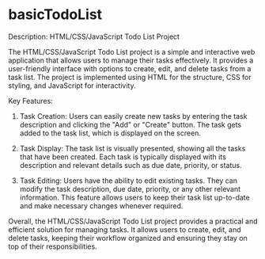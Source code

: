 # basicTodoList
Description: HTML/CSS/JavaScript Todo List Project

The HTML/CSS/JavaScript Todo List project is a simple and interactive web application that allows users to manage their tasks effectively. It provides a user-friendly interface with options to create, edit, and delete tasks from a task list. The project is implemented using HTML for the structure, CSS for styling, and JavaScript for interactivity.

Key Features:

1. Task Creation: Users can easily create new tasks by entering the task description and clicking the "Add" or "Create" button. The task gets added to the task list, which is displayed on the screen.

2. Task Display: The task list is visually presented, showing all the tasks that have been created. Each task is typically displayed with its description and relevant details such as due date, priority, or status.

3. Task Editing: Users have the ability to edit existing tasks. They can modify the task description, due date, priority, or any other relevant information. This feature allows users to keep their task list up-to-date and make necessary changes whenever required.

Overall, the HTML/CSS/JavaScript Todo List project provides a practical and efficient solution for managing tasks. It allows users to create, edit, and delete tasks, keeping their workflow organized and ensuring they stay on top of their responsibilities.
